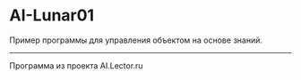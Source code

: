 # AI-Lunar01

Пример программы для управления объектом на основе знаний.

---
Программа из проекта AI.Lector.ru
